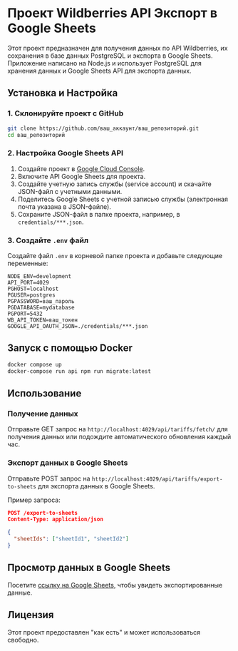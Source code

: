 # Проект Wildberries API Экспорт в Google Sheets

Этот проект предназначен для получения данных по API Wildberries, их сохранения в базе данных PostgreSQL и экспорта в Google Sheets. Приложение написано на Node.js и использует PostgreSQL для хранения данных и Google Sheets API для экспорта данных.

## Установка и Настройка

### 1. Склонируйте проект с GitHub

```bash
git clone https://github.com/ваш_аккаунт/ваш_репозиторий.git
cd ваш_репозиторий
```

### 2. Настройка Google Sheets API

1. Создайте проект в [Google Cloud Console](https://console.cloud.google.com/).
2. Включите API Google Sheets для проекта.
3. Создайте учетную запись службы (service account) и скачайте JSON-файл с учетными данными.
4. Поделитесь Google Sheets с учетной записью службы (электронная почта указана в JSON-файле).
5. Сохраните JSON-файл в папке проекта, например, в `credentials/***.json`.

### 3. Создайте `.env` файл

Создайте файл `.env` в корневой папке проекта и добавьте следующие переменные:

```plaintext
NODE_ENV=development
API_PORT=4029
PGHOST=localhost
PGUSER=postgres
PGPASSWORD=ваш_пароль
PGDATABASE=mydatabase
PGPORT=5432
WB_API_TOKEN=ваш_токен
GOOGLE_API_OAUTH_JSON=./credentials/***.json
```

## Запуск с помощью Docker

```bash
docker compose up
docker-compose run api npm run migrate:latest
```

## Использование

### Получение данных

Отправьте GET запрос на `http://localhost:4029/api/tariffs/fetch/` для получения данных или подождите автоматического обновления каждый час.

### Экспорт данных в Google Sheets

Отправьте POST запрос на `http://localhost:4029/api/tariffs/export-to-sheets` для экспорта данных в Google Sheets.

Пример запроса:

```json
POST /export-to-sheets
Content-Type: application/json

{
  "sheetIds": ["sheetId1", "sheetId2"]
}
```

## Просмотр данных в Google Sheets

Посетите [ссылку на Google Sheets](https://docs.google.com/spreadsheets/d/1az2M4UExKhmF0giwa6V1N-Xy62S5nm3rnyQb-8ijtoY/edit?usp=sharing), чтобы увидеть экспортированные данные.

## Лицензия

Этот проект предоставлен "как есть" и может использоваться свободно.
